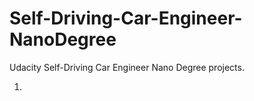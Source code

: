 # Self-Driving-Car-Engineer-NanoDegree
Udacity Self-Driving Car Engineer Nano Degree projects.

1. 

